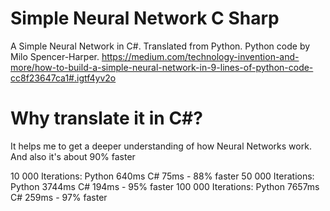 # Simple Neural Network C Sharp
A Simple Neural Network in C#. Translated from Python. Python code by Milo Spencer-Harper.
https://medium.com/technology-invention-and-more/how-to-build-a-simple-neural-network-in-9-lines-of-python-code-cc8f23647ca1#.igtf4yv2o

# Why translate it in C#?
It helps me to get a deeper understanding of how Neural Networks work. And also it's about 90% faster

10 000 Iterations: Python 640ms C# 75ms - 88% faster
50 000 Iterations: Python 3744ms C# 194ms - 95% faster
100 000 Iterations: Python 7657ms C# 259ms - 97% faster

